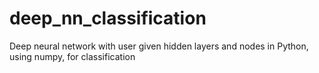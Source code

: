 # deep_nn_classification
Deep neural network with user given hidden layers and nodes in Python, using numpy, for classification
